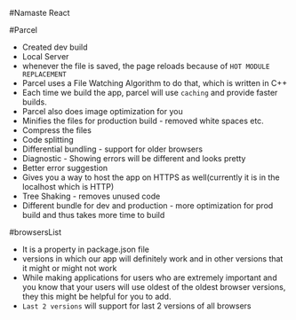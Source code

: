 #Namaste React

#Parcel
- Created dev build
- Local Server
- whenever the file is saved, the page reloads because of `HOT MODULE REPLACEMENT`
- Parcel uses a File Watching Algorithm to do that, which is written in C++
- Each time we build the app, parcel will use `caching` and provide faster builds.
- Parcel also does image optimization for you
- Minifies the files for production build - removed white spaces etc.
- Compress the files
- Code splitting
- Differential bundling - support for older browsers
- Diagnostic - Showing errors will be different and looks pretty
- Better error suggestion
- Gives you a way to host the app on HTTPS as well(currently it is in the localhost which is HTTP)
- Tree Shaking - removes unused code
- Different bundle for dev and production - more optimization for prod build and thus takes more time to build

#browsersList
- It is a property in package.json file
- versions in which our app will definitely work and in other versions that it might or might not work
- While making applications for users who are extremely important and you know that your users will use oldest of the oldest browser versions, they this might be helpful for you to add.
- `Last 2 versions` will support for last 2 versions of all browsers

